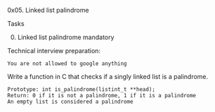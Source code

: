 0x05. Linked list palindrome

Tasks

0. Linked list palindrome mandatory

Technical interview preparation:

    You are not allowed to google anything

Write a function in C that checks if a singly linked list is a palindrome.

    Prototype: int is_palindrome(listint_t **head);
    Return: 0 if it is not a palindrome, 1 if it is a palindrome
    An empty list is considered a palindrome

